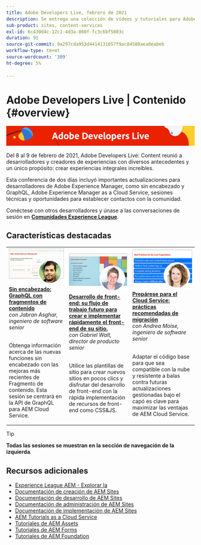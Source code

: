 ```yaml
---
title: Adobe Developers Live, febrero de 2021
description: Se entrega una colección de vídeos y tutoriales para Adobe Experience Manager Sites como parte del evento de contenido de Adobe Developers Live.
sub-product: sites, content-services
exl-id: 6c430d4c-12c1-4d3a-860f-fc3c6bf5803c
duration: 91
source-git-commit: 9a297cda953d4414131657f9ac84580aea0eabeb
workflow-type: tm+mt
source-wordcount: '309'
ht-degree: 5%

---
```


# Adobe Developers Live | Contenido {#overview}

<img alt="Adobe Developers Live" src="/help/adobe-developers-live/assets/adl.png" />

Del 8 al 9 de febrero de 2021, Adobe Developers Live: Content reunió a desarrolladores y creadores de experiencias con diversos antecedentes y un único propósito: crear experiencias integrales increíbles.

Esta conferencia de dos días incluyó importantes actualizaciones para desarrolladores de Adobe Experience Manager, como sin encabezado y GraphQL, Adobe Experience Manager as a Cloud Service, sesiones técnicas y oportunidades para establecer contactos con la comunidad.

Conéctese con otros desarrolladores y únase a las conversaciones de sesión en **[Comunidades Experience League](https://adobe.ly/36Yd3v6)**.

## Características destacadas

<table>
  <tr>
   <td>
      <a href="headless-graphql-content-fragments.md">
      <img alt="Sin encabezado: GraphQL con fragmentos de contenido" src="/help/adobe-developers-live/assets/jabran.png"/>
      </a>
      <div>
         <a href="headless-graphql-content-fragments.md"><strong>Sin encabezado: GraphQL con fragmentos de contenido</strong></a>         
         <br/><em>con Jabran Asghar, ingeniero de software senior</em>
      </div>
      <p>
        <br/>
         Obtenga información acerca de las nuevas funciones sin encabezado con las mejoras más recientes de Fragmento de contenido. Esta sesión se centrará en la API de GraphQL para AEM Cloud Service.
      </p>
     </td>   
     <td>
      <a href="rapid-frontend-devlopment.md">
      <img alt="Desarrollo de front-end: su flujo de trabajo futuro para crear e implementar rápidamente el front-end de su sitio." src="/help/adobe-developers-live/assets/gabriel.png"/>
      </a>
      <div>
         <a href="rapid-frontend-devlopment.md"><strong>Desarrollo de front-end: su flujo de trabajo futuro para crear e implementar rápidamente el front-end de su sitio.</strong></a>
         <br/><em>con Gabriel Walt, director de producto senior</em>
      </div>
      <p>
        <br/>
         Utilice las plantillas de sitio para crear nuevos sitios en pocos clics y disfrutar del desarrollo de front-end con la rápida implementación de recursos de front-end como CSS&amp;JS.
      </p>
   </td>
   </td>
     <td>
      <a href="get-ready-aem-cloud.md">
      <img alt="Prepárese para el Cloud Service: prácticas recomendadas de migración" src="/help/adobe-developers-live/assets/andreea.png"/>
      </a>
      <div>
         <a href="get-ready-aem-cloud.md"><strong>Prepárese para el Cloud Service: prácticas recomendadas de migración</strong></a>
         <br/><em>con Andrea Moise, ingeniero de software senior</em>
      </div>
      <p>
        <br/>
         Adaptar el código base para que sea compatible con la nube y resistente a balas contra futuras actualizaciones gestionadas bajo el capó es clave para maximizar las ventajas de AEM Cloud Service.
      </p>
   </td>
  </tr>
</table>

>[!TIP]
>
>**Todas las sesiones se muestran en la sección de navegación de la izquierda**.

## Recursos adicionales

* [Experience League AEM - Explorar la](https://experienceleague.adobe.com/?lang=es#recommended/solutions/experience-manager)
* [Documentación de creación de AEM Sites](https://experienceleague.adobe.com/docs/experience-manager-65/authoring/home.html)
* [Documentación de desarrollo de AEM Sites](https://experienceleague.adobe.com/docs/experience-manager-65/developing/home.html)
* [Documentación de administración de AEM Sites](https://experienceleague.adobe.com/docs/experience-manager-65/administering/home.html)
* [Documentación de implementación de AEM Sites](https://experienceleague.adobe.com/docs/experience-manager-65/deploying/home.html?lang=es)
* [AEM Tutorials as a Cloud Service](https://experienceleague.adobe.com/docs/experience-manager-learn/cloud-service/overview.html?lang=es)
* [Tutoriales de AEM Assets](https://experienceleague.adobe.com/docs/experience-manager-learn/assets/overview.html?lang=es)
* [Tutoriales de AEM Forms](https://experienceleague.adobe.com/docs/experience-manager-learn/forms/overview.html)
* [Tutoriales de AEM Foundation](https://experienceleague.adobe.com/docs/experience-manager-learn/foundation/overview.html)

